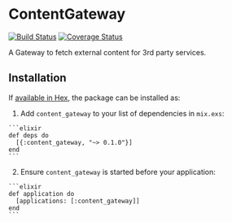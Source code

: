 # ContentGateway

[![Build Status](https://travis-ci.org/emerleite/content-gateway-elixir.svg?branch=master)](https://travis-ci.org/emerleite/content-gateway-elixir)
[![Coverage Status](https://coveralls.io/repos/github/emerleite/content-gateway-elixir/badge.svg?branch=master)](https://coveralls.io/github/emerleite/content-gateway-elixir?branch=master)

A Gateway to fetch external content for 3rd party services.

## Installation

If [available in Hex](https://hex.pm/docs/publish), the package can be installed as:

  1. Add `content_gateway` to your list of dependencies in `mix.exs`:

    ```elixir
    def deps do
      [{:content_gateway, "~> 0.1.0"}]
    end
    ```

  2. Ensure `content_gateway` is started before your application:

    ```elixir
    def application do
      [applications: [:content_gateway]]
    end
    ```

